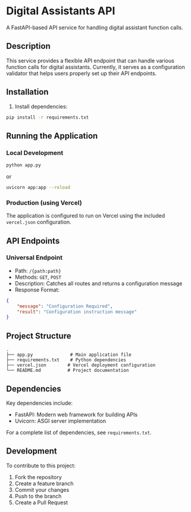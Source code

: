 # Digital Assistants API

A FastAPI-based API service for handling digital assistant function calls.

## Description

This service provides a flexible API endpoint that can handle various function calls for digital assistants. Currently, it serves as a configuration validator that helps users properly set up their API endpoints.


## Installation

1. Install dependencies:
```bash
pip install -r requirements.txt
```

## Running the Application

### Local Development
```bash
python app.py
```
or
```bash
uvicorn app:app --reload
```

### Production (using Vercel)
The application is configured to run on Vercel using the included `vercel.json` configuration.

## API Endpoints

### Universal Endpoint
- Path: `/{path:path}`
- Methods: `GET`, `POST`
- Description: Catches all routes and returns a configuration message
- Response Format:
```json
{
    "message": "Configuration Required",
    "result": "Configuration instruction message"
}
```

## Project Structure
```
.
├── app.py              # Main application file
├── requirements.txt    # Python dependencies
├── vercel.json        # Vercel deployment configuration
└── README.md          # Project documentation
```

## Dependencies

Key dependencies include:
- FastAPI: Modern web framework for building APIs
- Uvicorn: ASGI server implementation

For a complete list of dependencies, see `requirements.txt`.

## Development

To contribute to this project:

1. Fork the repository
2. Create a feature branch
3. Commit your changes
4. Push to the branch
5. Create a Pull Request

